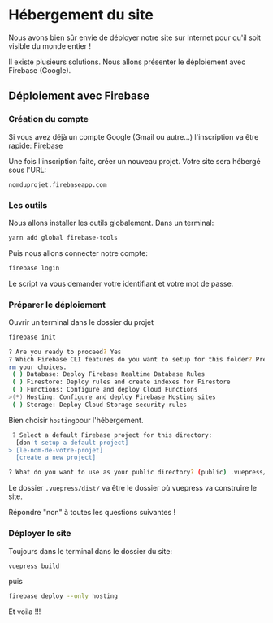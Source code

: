 # Hébergement du site



Nous avons bien sûr envie de déployer notre site sur Internet pour qu'il soit visible du monde entier !

Il existe plusieurs solutions. Nous allons présenter le déploiement avec Firebase (Google).

## Déploiement avec Firebase

### Création du compte
Si vous avez déjà un compte Google (Gmail ou autre...) l'inscription va être rapide:
[Firebase](https://firebase.google.com/)

Une fois l'inscription faite, créer un nouveau projet. Votre site sera hébergé sous l'URL:

`nomduprojet.firebaseapp.com`

### Les outils
Nous allons installer les outils globalement. Dans un terminal:

``` bash
yarn add global firebase-tools
```

Puis nous allons connecter notre compte:

```bash
firebase login
```
Le script va vous demander votre identifiant et votre mot de passe.

### Préparer le déploiement
Ouvrir un terminal dans le dossier du projet

``` bash
firebase init
```
``` bash
? Are you ready to proceed? Yes
? Which Firebase CLI features do you want to setup for this folder? Press Space to select features, then Enter to confi
rm your choices.
 ( ) Database: Deploy Firebase Realtime Database Rules
 ( ) Firestore: Deploy rules and create indexes for Firestore
 ( ) Functions: Configure and deploy Cloud Functions
>(*) Hosting: Configure and deploy Firebase Hosting sites
 ( ) Storage: Deploy Cloud Storage security rules
 ```
 Bien choisir `hosting`pour l'hébergement.
```bash
 ? Select a default Firebase project for this directory:
  [don't setup a default project]
> [le-nom-de-votre-projet]
  [create a new project]
```

``` bash
? What do you want to use as your public directory? (public) .vuepress/dist/
```
Le dossier `.vuepress/dist/` va être le dossier où vuepress va construire le site.

Répondre "non" à toutes les questions suivantes !


### Déployer le site

Toujours dans le terminal dans le dossier du site:

``` bash
vuepress build
```

puis

``` bash
firebase deploy --only hosting
```

Et voila !!!
